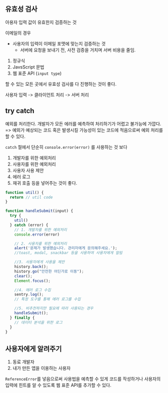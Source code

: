 ## 유효성 검사
아용자 입력 값이 유효한지 검증하는 것 

이메일의 경우
- 사용자의 입력이 이메일 포맷에 맞는지 검증하는 것
  - 서버에 요청을 보내기 전, 사전 검증을 거치며 서버 비용을 줄임.

1. 정규식
2. JavsScript 문법
3. 웹 표준 API (`input type`)

할 수 있는 모든 곳에서 유효성 검사를 다 진행하는 것이 좋다.

사용자 입력 -> 클라이언트 처리 -> 서버 처리

## try catch

예외를 처리한다.
개발자가 모든 에러를 예측하여 처리하기가 어렵고 불가능에 가깝다.
=> 예외가 예상되는 코드 혹은 발생시킬 가능성이 있는 코드에 적음으로써 예외 처리를 할 수 있다.

`catch` 절에서 단순히 `console.error(error)` 를 사용하는 것 보다
1. 개발자를 위한 예외처리
2. 사용자를 위한 예외처리
3. 사용자 사용 제안
4. 에러 로그
5. 재귀 호출
등을 넣어주는 것이 좋다.

```javascript
function util() {
  return // util code
}

function handleSubmit(input) {
  try {
    util()
  } catch (error) {
    // 1. 개발자를 위한 예외처리 
    console.error(error)

    // 2. 사용자를 위한 예외처리
    alert('문제가 발생했습니다. 관리자에게 문의해주세요.');
    //toast, modal, snackbar 등을 사용하여 사용자에게 알림

    //3. 사용자에게 사용을 제안
    history.back();
    history.go("안전한 어딘가로 이동");
    clear();
    Element.focus();

    //4. 에러 로그 수집 
    sentry.log();
    // 특정 도구를 통해 에러 로그를 수집

    //5. 비추천하지만 필요에 따라 사용되는 경우
    handleSubmit();
  } finally {
    // 데이터 분석을 위한 로그
  }
}

```

## 사용자에게 알려주기
1. 동료 개발자
2. 내가 만든 앱을 이용하는 사용자

`ReferenceError`를 넣음으로써 사용법을 예측할 수 있게 코드를 작성하거나
사용자의 입력에 힌트를 알 수 있도록 웹 표준 API를 추가할 수 있다.